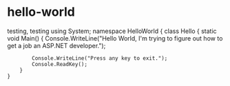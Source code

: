 # hello-world
testing, testing
using System;
namespace HelloWorld
{
    class Hello 
    {
        static void Main() 
        {
            Console.WriteLine("Hello World, I'm trying to figure out how to get a job an ASP.NET developer.");
            
            Console.WriteLine("Press any key to exit.");
            Console.ReadKey();
        }
    }
